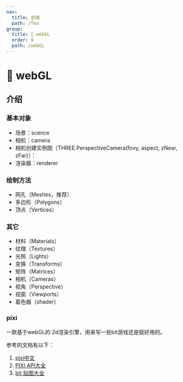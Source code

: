 ```yaml
---
nav:
  title: 前端
  path: /fea
group:
  title: 💊 webGL
  order: 9
  path: /webGL
---
```


# 💊 webGL

## 介绍

### 基本对象

- 场景：scence
- 相机：camera
- 相机创建实例图（THREE.PerspectiveCamera(fovy, aspect, zNear, zFar)）：
- 渲染器：renderer

### 绘制方法

- 网孔（Meshes，推荐）
- 多边形（Polygons）
- 顶点（Vertices）

### 其它

- 材料（Materials）
- 纹理（Textures）
- 光照（Lights）
- 变换（Transforms）
- 矩阵（Matrices）
- 相机（Cameras）
- 视角（Perspective）
- 视窗（Viewports）
- 着色器（shader）

### pixi 

一款基于webGL的 2d渲染引擎，用来写一些bit游戏还是挺好用的。

参考的文档有以下：

1. [pixi中文](http://pixijs.huashengweilai.com/guide/start/9.make-sprite-from-texture-atlas.html#%E9%80%9A%E8%BF%87%E7%BA%B9%E7%90%86%E8%B4%B4%E5%9B%BE%E9%9B%86%E5%88%9B%E5%BB%BA%E7%B2%BE%E7%81%B5)
2. [PIXI API大全](https://pixijs.download/release/docs/index.html)
3. [bit 贴图大全](https://opengameart.org/)
